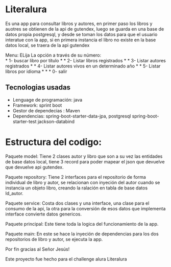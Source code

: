 # Literalura

 Es una app para consultar libros y autores, en primer paso los libros y auotres se obtienen de la api de gutendex,
 luego se guarda en una base de datos propia postgresql, y desde se toman  los datos para que el usuario interatue
 con la app, si en primera instancia el libro no existe en la base datos local, se traera de la api gutendex
 

 Menu:
                                          ELija La opción a través de su número:           
                        *                     1- buscar libro por título                       *
                        *                     2- Listar libros registrados                     *
                        *                     3- Listar autores registrados                    *
                        *                     4- Listar autores vivos en un determinado año    *
                        *                     5- Listar libros por idioma                      *                                                                                                        *
                        *                     0- salir 

 ## Tecnologias usadas
 - Lenguage de programación: java
 - Framework: sprint boot
 - Gestor de dependecias : Maven
 - Dependencias:
    spring-boot-starter-data-jpa,
    postgresql
    spring-boot-starter-test
    jackson-databind


# Estructura del codigo:

Paquete model:
Tiene 2 clases autor y libro que son a su vez las entidades de base datos local, tiene 3 record para poder mapear
el json  que devuelve que devuelve api gutendex.

Paquete repository:
Tiene 2 interfaces para el repositorio de forma individual de libro y autor, se relacionan con inyeción del autor cuando
se instancia un objeto libro, creando la ralación en tabla de base datos Id_autor.

Paquete service: 
Costa dos clases y una interface, una clase para el consumo de la api, la otra para la conversión de esos datos que
implementa interface convierte datos genericos.

Paquete principal:
Este tiene toda la logica del funcionamiento de la app.

Paquete main:
En este se hace la inyeción de dependencias para los dos repositorios de libro y autor, se ejecuta la app.


Por fin gracias al Señor Jesús!

Este proyecto fue hecho para el challenge alura Literalura
   
